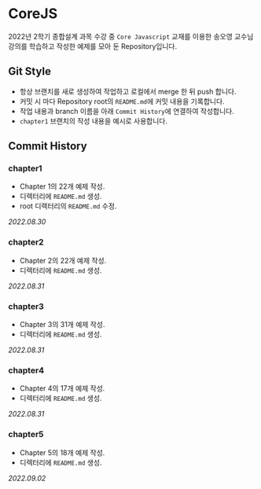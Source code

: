 # CoreJS

2022년 2학기 종합설계 과목 수강 중 `Core Javascript` 교재를 이용한 송오영 교수님 강의를 학습하고 작성한 예제를 모아 둔 Repository입니다.


## Git Style

- 항상 브랜치를 새로 생성하여 작업하고 로컬에서 merge 한 뒤 push 합니다.
- 커밋 시 마다 Repository root의 `README.md`에 커밋 내용을 기록합니다.
- 작업 내용과 branch 이름을 아래 `Commit History`에 연결하여 작성합니다.
- `chapter1` 브랜치의 작성 내용을 예시로 사용합니다.



## Commit History
### chapter1 

- Chapter 1의 22개 예제 작성.
- 디렉터리에 `README.md` 생성.
- root 디렉터리의 `README.md` 수정.

_2022.08.30_

### chapter2

- Chapter 2의 22개 예제 작성.
- 디렉터리에 `README.md` 생성.

_2022.08.31_

### chapter3

- Chapter 3의 31개 예제 작성.
- 디렉터리에 `README.md` 생성.

_2022.08.31_

### chapter4

- Chapter 4의 17개 예제 작성.
- 디렉터리에 `README.md` 생성.

_2022.08.31_

### chapter5

- Chapter 5의 18개 예제 작성.
- 디렉터리에 `README.md` 생성.

_2022.09.02_